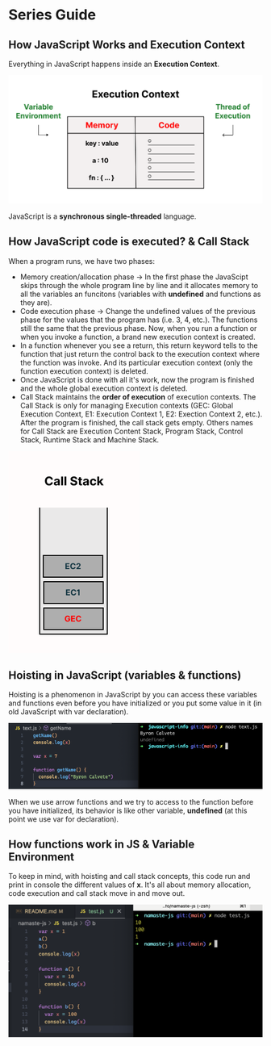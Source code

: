 # Series Guide

## How JavaScript Works and Execution Context

Everything in JavaScript happens inside an **Execution Context**.

![](img/execution-context.png)

JavaScript is a **synchronous single-threaded** language.

## How JavaScript code is executed? & Call Stack

When a program runs, we have two phases:
- Memory creation/allocation phase &rarr; In the first phase the JavaScipt skips through the whole program line by line and it allocates memory to all the variables an funcitons (variables with **undefined** and functions as they are).
- Code execution phase &rarr; Change the undefined values of the previous phase for the values that the program has (i.e. 3, 4, etc.). The functions still the same that the previous phase. Now, when you run a function or when you invoke a function, a brand new execution context is created.
- In a function whenever you see a return, this return keyword tells to the function that just return the control back to the execution context where the function was invoke. And its particular execution context (only the function execution context) is deleted.
- Once JavaScript is done with all it's work, now the program is finished and the whole global execution context is deleted.
- Call Stack maintains the **order of execution** of execution contexts. The Call Stack is only for managing Execution contexts (GEC: Global Execution Context, E1: Execution Context 1, E2: Exection Context 2, etc.). After the program is finished, the call stack gets empty. Others names for Call Stack are Execution Content Stack, Program Stack, Control Stack, Runtime Stack and Machine Stack.

![](img/call-stack.png)

## Hoisting in JavaScript (variables & functions)

Hoisting is a phenomenon in JavaScript by you can access these variables and functions even before you have initialized or you put some value in it (in old JavaScript with var declaration).

![](img/hoisting-with-var.png)

When we use arrow functions and we try to access to the function before you have initialized, its behavior is like other variable, **undefined** (at this point we use var for declaration).

## How functions work in JS & Variable Environment

To keep in mind, with hoisting and call stack concepts, this code run and print in console the different values of **x**. It's all about memory allocation, code execution and call stack move in and move out.

![](img/function-variable-environment.png)
